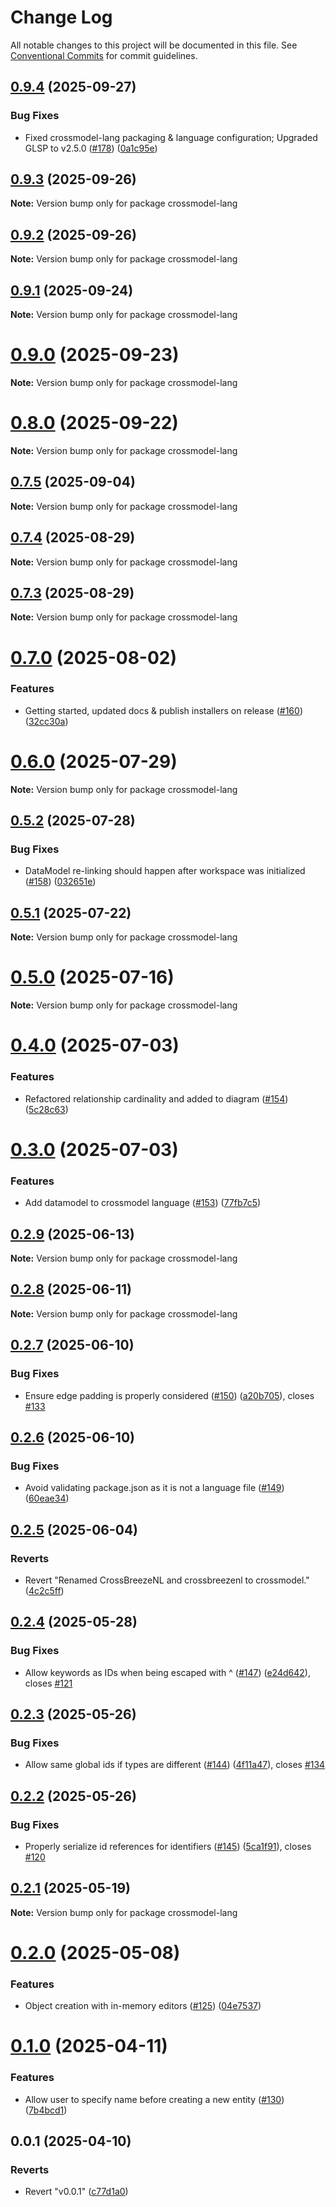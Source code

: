 # Change Log

All notable changes to this project will be documented in this file.
See [Conventional Commits](https://conventionalcommits.org) for commit guidelines.

## [0.9.4](https://github.com/crossmodel/crossmodel-core/compare/v0.9.3...v0.9.4) (2025-09-27)


### Bug Fixes

* Fixed crossmodel-lang packaging & language configuration; Upgraded GLSP to v2.5.0 ([#178](https://github.com/crossmodel/crossmodel-core/issues/178)) ([0a1c95e](https://github.com/crossmodel/crossmodel-core/commit/0a1c95e040e2ae6fbb514602b749bd6f84a4e6c7))





## [0.9.3](https://github.com/crossmodel/crossmodel-core/compare/v0.9.2...v0.9.3) (2025-09-26)

**Note:** Version bump only for package crossmodel-lang





## [0.9.2](https://github.com/crossmodel/crossmodel-core/compare/v0.9.1...v0.9.2) (2025-09-26)

**Note:** Version bump only for package crossmodel-lang





## [0.9.1](https://github.com/crossmodel/crossmodel-core/compare/v0.9.0...v0.9.1) (2025-09-24)

**Note:** Version bump only for package crossmodel-lang





# [0.9.0](https://github.com/crossmodel/crossmodel-core/compare/v0.8.0...v0.9.0) (2025-09-23)

**Note:** Version bump only for package crossmodel-lang





# [0.8.0](https://github.com/crossmodel/crossmodel-core/compare/v0.7.5...v0.8.0) (2025-09-22)

**Note:** Version bump only for package crossmodel-lang





## [0.7.5](https://github.com/crossmodel/crossmodel-core/compare/v0.7.4...v0.7.5) (2025-09-04)

**Note:** Version bump only for package crossmodel-lang





## [0.7.4](https://github.com/crossmodel/crossmodel-core/compare/v0.7.3...v0.7.4) (2025-08-29)

**Note:** Version bump only for package crossmodel-lang





## [0.7.3](https://github.com/crossmodel/crossmodel-core/compare/v0.7.2...v0.7.3) (2025-08-29)

**Note:** Version bump only for package crossmodel-lang





# [0.7.0](https://github.com/crossmodel/crossmodel-core/compare/v0.6.0...v0.7.0) (2025-08-02)


### Features

*  Getting started, updated docs & publish installers on release ([#160](https://github.com/crossmodel/crossmodel-core/issues/160)) ([32cc30a](https://github.com/crossmodel/crossmodel-core/commit/32cc30ab2eb15154a409acf1d3e0f52e451bd298))





# [0.6.0](https://github.com/crossmodel/crossmodel-core/compare/v0.5.2...v0.6.0) (2025-07-29)

**Note:** Version bump only for package crossmodel-lang





## [0.5.2](https://github.com/crossmodel/crossmodel-core/compare/v0.5.1...v0.5.2) (2025-07-28)


### Bug Fixes

* DataModel re-linking should happen after workspace was initialized ([#158](https://github.com/crossmodel/crossmodel-core/issues/158)) ([032651e](https://github.com/crossmodel/crossmodel-core/commit/032651e74e411567555d56a3bf7667279eec8a20))





## [0.5.1](https://github.com/crossmodel/crossmodel-core/compare/v0.5.0...v0.5.1) (2025-07-22)

**Note:** Version bump only for package crossmodel-lang





# [0.5.0](https://github.com/crossmodel/crossmodel-core/compare/v0.4.0...v0.5.0) (2025-07-16)

**Note:** Version bump only for package crossmodel-lang





# [0.4.0](https://github.com/crossmodel/crossmodel-core/compare/v0.3.0...v0.4.0) (2025-07-03)


### Features

* Refactored relationship cardinality and added to diagram ([#154](https://github.com/crossmodel/crossmodel-core/issues/154)) ([5c28c63](https://github.com/crossmodel/crossmodel-core/commit/5c28c63e20865c6ba1804c8e23315e82bdc5c3fb))





# [0.3.0](https://github.com/crossmodel/crossmodel-core/compare/v0.2.9...v0.3.0) (2025-07-03)


### Features

* Add datamodel to crossmodel language ([#153](https://github.com/crossmodel/crossmodel-core/issues/153)) ([77fb7c5](https://github.com/crossmodel/crossmodel-core/commit/77fb7c57cffe99f1f49e4a455c5dec1c8cbda765))





## [0.2.9](https://github.com/crossmodel/crossmodel-core/compare/v0.2.8...v0.2.9) (2025-06-13)

**Note:** Version bump only for package crossmodel-lang





## [0.2.8](https://github.com/crossmodel/crossmodel-core/compare/v0.2.7...v0.2.8) (2025-06-11)

**Note:** Version bump only for package crossmodel-lang





## [0.2.7](https://github.com/crossmodel/crossmodel-core/compare/v0.2.6...v0.2.7) (2025-06-10)


### Bug Fixes

* Ensure edge padding is properly considered ([#150](https://github.com/crossmodel/crossmodel-core/issues/150)) ([a20b705](https://github.com/crossmodel/crossmodel-core/commit/a20b705dce16329e40f06b4fb8dbc405ff0fe69b)), closes [#133](https://github.com/crossmodel/crossmodel-core/issues/133)





## [0.2.6](https://github.com/crossmodel/crossmodel-core/compare/v0.2.5...v0.2.6) (2025-06-10)


### Bug Fixes

* Avoid validating package.json as it is not a language file ([#149](https://github.com/crossmodel/crossmodel-core/issues/149)) ([60eae34](https://github.com/crossmodel/crossmodel-core/commit/60eae34f1d0f1ce9f81a741288341164b71b4e6a))





## [0.2.5](https://github.com/crossmodel/crossmodel-core/compare/v0.2.4...v0.2.5) (2025-06-04)


### Reverts

* Revert "Renamed CrossBreezeNL and crossbreezenl to crossmodel." ([4c2c5ff](https://github.com/crossmodel/crossmodel-core/commit/4c2c5fff0b521d34f6660a59ef03eec4d8eab3bc))





## [0.2.4](https://github.com/crossmodel/crossmodel-core/compare/v0.2.3...v0.2.4) (2025-05-28)

### Bug Fixes

-  Allow keywords as IDs when being escaped with ^ ([#147](https://github.com/crossmodel/crossmodel-core/issues/147)) ([e24d642](https://github.com/crossmodel/crossmodel-core/commit/e24d6429b2336fdcf97439c408c795c6485f3c0b)), closes [#121](https://github.com/crossmodel/crossmodel-core/issues/121)

## [0.2.3](https://github.com/crossmodel/crossmodel-core/compare/v0.2.2...v0.2.3) (2025-05-26)

### Bug Fixes

-  Allow same global ids if types are different ([#144](https://github.com/crossmodel/crossmodel-core/issues/144)) ([4f11a47](https://github.com/crossmodel/crossmodel-core/commit/4f11a473d0d75bf2910c1fa2b6b3353e4f42b7fb)), closes [#134](https://github.com/crossmodel/crossmodel-core/issues/134)

## [0.2.2](https://github.com/crossmodel/crossmodel-core/compare/v0.2.1...v0.2.2) (2025-05-26)

### Bug Fixes

-  Properly serialize id references for identifiers ([#145](https://github.com/crossmodel/crossmodel-core/issues/145)) ([5ca1f91](https://github.com/crossmodel/crossmodel-core/commit/5ca1f91eab681090ebe9e26a51169c3e81463339)), closes [#120](https://github.com/crossmodel/crossmodel-core/issues/120)

## [0.2.1](https://github.com/crossmodel/crossmodel-core/compare/v0.2.0...v0.2.1) (2025-05-19)

**Note:** Version bump only for package crossmodel-lang

# [0.2.0](https://github.com/crossmodel/crossmodel-core/compare/v0.1.1...v0.2.0) (2025-05-08)

### Features

-  Object creation with in-memory editors ([#125](https://github.com/crossmodel/crossmodel-core/issues/125)) ([04e7537](https://github.com/crossmodel/crossmodel-core/commit/04e7537e388407651590254fb9a67507c0619dff))

# [0.1.0](https://github.com/crossmodel/crossmodel-core/compare/v0.0.1...v0.1.0) (2025-04-11)

### Features

-  Allow user to specify name before creating a new entity ([#130](https://github.com/crossmodel/crossmodel-core/issues/130)) ([7b4bcd1](https://github.com/crossmodel/crossmodel-core/commit/7b4bcd1fe72a088e1c0e2d2a72cd3d97d092b1f1))

## 0.0.1 (2025-04-10)

### Reverts

-  Revert "v0.0.1" ([c77d1a0](https://github.com/crossmodel/crossmodel-core/commit/c77d1a06fb83af8f95ae36e11c5d545bcd7a006b))

